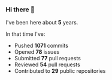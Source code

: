 ### Hi there 👋

I've been here about **5** years.

In that time I've:

- Pushed **1071** commits
- Opened **78** issues
- Submitted **77** pull requests
- Reviewed **54** pull requests
- Contributed to **29** public repositories

<!-- ![My scrobbles](https://lastfm-recently-played.vercel.app/api?user=dotdub) -->
